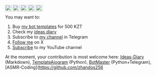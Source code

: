 [<img align="left" alt="zhandos256 | Telegram" width="22px" src="https://cdn.simpleicons.org/telegram/black/white" />](https://t.me/BotMasterKZ)
[<img align="left" alt="zhandos256 | Instagram" width="22px" src="https://cdn.simpleicons.org/instagram/black/white" />](https://instagram.com/zhandos256)
[<img align="left" alt="zhandos256 | TikTok" width="22px" src="https://cdn.simpleicons.org/tiktok/black/white" />](https://tiktok.com/@zhandos256)
[<img align="left" alt="zhandos256 | TikTok" width="22px" src="https://cdn.simpleicons.org/threads/black/white" />](https://tiktok.com/@zhandos256)
[<img align="left" alt="zhandos256 | TikTok" width="22px" src="https://cdn.simpleicons.org/youtube/black/white" />](https://tiktok.com/@zhandos256)
<br/>

You may want to:
1. Buy [my bot templates](https://t.me/BotMasterKZShop) for 500 KZT
2. Check my [ideas diary](https://github.com/zhandos256/ideas-diary)
3. Subscribe to [my channel](https://t.me/BotMasterKZ) in Telegram
4. [Follow me](https://x.com/intent/follow?screen_name=zhandos256) on X
5. [Subscribe](https://youtube.com/@zhandos256?sub_confirmation=1) to my YouTube channel

At the moment, your contribution is most welcome here: 
[Ideas-Diary](https://github.com/zhandos256/ideas-diary) (Markdown),
[TemplateAiogram](https://github.com/zhandos256/templateaiogram) (Python),
[BotMaster](https://github.com/zhandos256/botmaster) (Python+Telegram),
[ASMR-Coding](https://github.com/zhandos256
